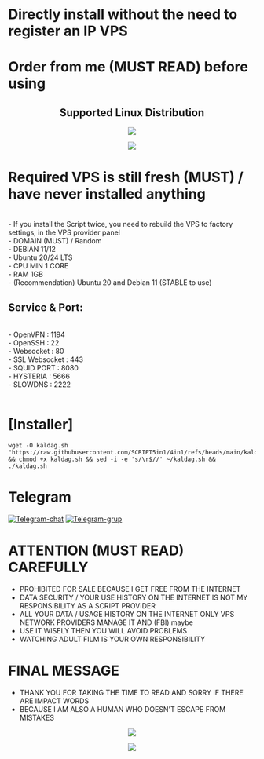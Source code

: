 # Directly install without the need to register an IP VPS 

# Order from me (MUST READ) before using

</p> 
<h2 align="center"> Supported Linux Distribution</h2>
<p align="center"><img src="https://d33wubrfki0l68.cloudfront.net/5911c43be3b1da526ed609e9c55783d9d0f6b066/9858b/assets/img/debian-ubuntu-hover.png"></p> 
<p align="center"><img src="https://img.shields.io/static/v1?style=for-the-badge&logo=debian&label=Debian%209&message=Stretch&color=purple">
</p>
  
# Required VPS is still fresh (MUST) / have never installed anything
<br>
- If you install the Script twice, you need to rebuild the VPS to factory settings, in the VPS provider panel<br>
- DOMAIN (MUST) / Random<br>
- DEBIAN 11/12<br>
- Ubuntu 20/24 LTS<br>
- CPU MIN 1 CORE<br>
- RAM 1GB<br>
- (Recommendation) Ubuntu 20 and Debian 11 (STABLE to use)
<br>

## Service & Port:
<br>
- OpenVPN                  : 1194<br>
- OpenSSH                  : 22<br>
- Websocket                : 80<br>
- SSL Websocket            : 443<br>
- SQUID PORT               : 8080<br>
- HYSTERIA                 : 5666<br>
- SLOWDNS                  : 2222<br>
<br>

# [Installer]
```
wget -O kaldag.sh "https://raw.githubusercontent.com/SCRIPT5in1/4in1/refs/heads/main/kaldag.sh" && chmod +x kaldag.sh && sed -i -e 's/\r$//' ~/kaldag.sh && ./kaldag.sh
```

# Telegram
[![Telegram-chat](https://img.shields.io/badge/Chat-Telegram-blue)](https://t.me/@incanvpn/)
[![Telegram-grup](https://img.shields.io/badge/Grup-Telegram-blue)](https://t.me/ncsprovpn/)

<!-- <a href="https://www.digitalocean.com/?refcode=8a474003bf18&utm_campaign=Referral_Invite&utm_medium=Referral_Program&utm_source=badge"><img src="https://web-platforms.sfo2.cdn.digitaloceanspaces.com/WWW/Badge%201.svg" alt="DigitalOcean Referral Badge" /></a> -->

# ATTENTION (MUST READ) CAREFULLY
- PROHIBITED FOR SALE BECAUSE I GET FREE FROM THE INTERNET
- DATA SECURITY / YOUR USE HISTORY ON THE INTERNET IS NOT MY RESPONSIBILITY AS A SCRIPT PROVIDER
- ALL YOUR DATA / USAGE HISTORY ON THE INTERNET ONLY VPS NETWORK PROVIDERS MANAGE IT AND (FBI) maybe
- USE IT WISELY THEN YOU WILL AVOID PROBLEMS
- WATCHING ADULT FILM IS YOUR OWN RESPONSIBILITY

# FINAL MESSAGE
- THANK YOU FOR TAKING THE TIME TO READ AND SORRY IF THERE ARE IMPACT WORDS
- BECAUSE I AM ALSO A HUMAN WHO DOESN'T ESCAPE FROM MISTAKES

<p align="center">
<a href="https://opensource.org/licenses/MIT"> <img src="https://img.shields.io/badge/License-MIT-yellow.svg" style="max-width:200%;">
<p align="center">
  <a><img src="https://img.shields.io/badge/givpn-AutoScriptXray%202023-blue" style="max-width:200%;">

  
